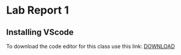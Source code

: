 # Lab Report 1

## Installing VScode
To download the code editor for this class use this link: [DOWNLOAD](https://code.visualstudio.com/)


